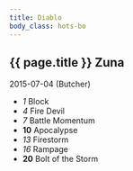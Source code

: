 ```yaml
---
title: Diablo
body_class: hots-bo
---
```


## {{ page.title }} Zuna
2015-07-04 (Butcher)

-   _1_  Block
-   _4_  Fire Devil
-   _7_  Battle Momentum
- __10__ Apocalypse
-  _13_  Firestorm
-  _16_  Rampage
- __20__ Bolt of the Storm

